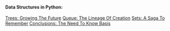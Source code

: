 #### **Data Structures in Python:**


[Trees: Growing The Future](1-topic.md)
[Queue: The Lineage Of Creation](2-topic.md)
[Sets: A Saga To Remember](3-topic.md)
[Conclusions: The Need To Know Basis](4-conclusion.md)